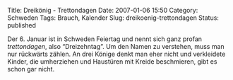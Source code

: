 Title: Dreikönig  -  Trettondagen
Date: 2007-01-06 15:50
Category: Schweden
Tags: Brauch, Kalender
Slug: dreikoenig-trettondagen
Status: published

Der 6. Januar ist in Schweden Feiertag und nennt sich ganz profan
*trettondagen*, also “Dreizehntag”. Um den Namen zu verstehen, muss man
nur rückwärts zählen. An drei Könige denkt man eher nicht und
verkleidete Kinder, die umherziehen und Haustüren mit Kreide
beschmieren, gibt es schon gar nicht.

